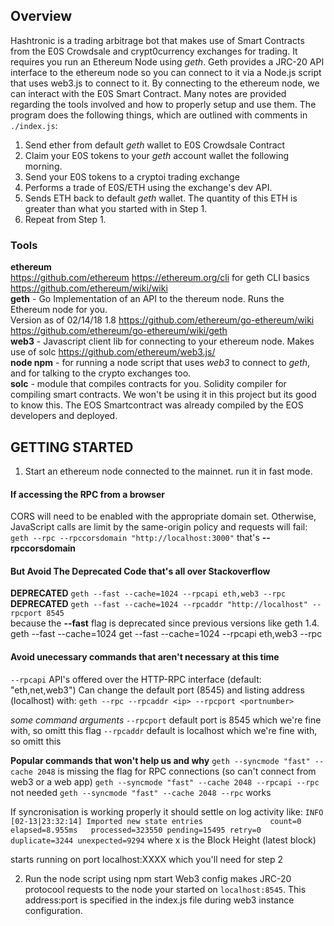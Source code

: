 ## Overview
Hashtronic is a trading arbitrage bot that makes use of Smart Contracts from the E0S Crowdsale and crypt0currency exchanges for trading. It requires you run an Ethereum Node using *geth*. Geth provides a JRC-20 API interface to the ethereum node so you can connect to it via a Node.js script that uses web3.js to connect to it. By connecting to the ethereum node, we can interact with the E0S Smart Contract. Many notes are provided regarding the tools involved and how to properly setup and use them.
The program does the following things, which are outlined with comments in `./index.js`:
1. Send ether from default *geth* wallet to E0S Crowdsale Contract
2. Claim your E0S tokens to your *geth* account wallet the following morning.
3. Send your E0S tokens to a cryptoi trading exchange
4. Performs a trade of E0S/ETH using the exchange's dev API.
5. Sends ETH back to default *geth* wallet. The quantity of this ETH is greater than what you started with in Step 1.
6. Repeat from Step 1.

### Tools
**ethereum**  
https://github.com/ethereum
https://ethereum.org/cli for geth CLI basics
https://github.com/ethereum/wiki/wiki  
**geth** - Go Implementation of an API to the thereum node. Runs the Ethereum node for you.  
Version as of 02/14/18 1.8
https://github.com/ethereum/go-ethereum/wiki
https://github.com/ethereum/go-ethereum/wiki/geth  
**web3** - Javascript client lib for connecting to your ethereum node. Makes use of solc    https://github.com/ethereum/web3.js/  
**node npm** - for running a node script that uses *web3* to connect to *geth*, and for talking to the crypto exchanges too.   
**solc** - module that compiles contracts for you. Solidity compiler for compiling smart contracts. We won't be using it in this project but its good to know this. The EOS Smartcontract was already compiled by the EOS developers and deployed.

## GETTING STARTED
1. Start an ethereum node connected to the mainnet. run it in fast mode.
#### If accessing the RPC from a browser
CORS will need to be enabled with the appropriate domain set. Otherwise, JavaScript calls are limit by the same-origin policy and requests will fail:
`geth --rpc --rpccorsdomain "http://localhost:3000"` that's **--rpccorsdomain**

#### But Avoid The Deprecated Code that's all over Stackoverflow
**DEPRECATED** `geth --fast --cache=1024 --rpcapi eth,web3 --rpc`
**DEPRECATED** `geth --fast --cache=1024 --rpcaddr "http://localhost" --rpcport 8545`  
because the **--fast** flag is deprecated since previous versions like geth 1.4.
geth --fast --cache=1024
get --fast --cache=1024 --rpcapi eth,web3 --rpc

#### Avoid unecessary commands that aren't necessary at this time
`--rpcapi` API's offered over the HTTP-RPC interface (default: "eth,net,web3")
Can change the default port (8545) and listing address (localhost) with:
`geth --rpc --rpcaddr <ip> --rpcport <portnumber>`

*some command arguments*
`--rpcport` default port is 8545 which we're fine with, so omitt this flag
`--rpcaddr` default is localhost which we're fine with, so omitt this

**Popular commands that won't help us and why**
`geth --syncmode "fast" --cache 2048` is missing the flag for RPC connections (so can't connect from web3 or a web app)
`geth --syncmode "fast" --cache 2048 --rpcapi --rpc` not needed
`geth --syncmode "fast" --cache 2048 --rpc` works

If syncronisation is working properly it should settle on log activity like:
`INFO [02-13|23:32:14] Imported new state entries               count=0    elapsed=8.955ms   processed=323550 pending=15495 retry=0    duplicate=3244 unexpected=9294` where x is the Block Height (latest block)

starts running on port localhost:XXXX which you'll need for step 2

2. Run the node script using npm start
Web3 config makes JRC-20 protocool requests to the node your started on `localhost:8545`. This address:port is specified in the index.js file during web3 instance configuration.

